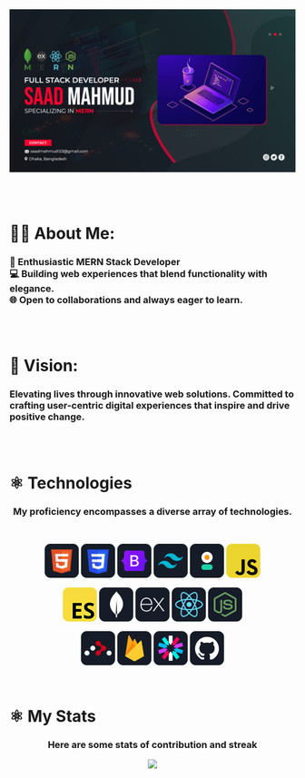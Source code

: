 <a href="https://saad-mahmud.com/">
<img src="./images/Saad Mahmud Cover.jpg" />
</a>

<br></br>

# 👨‍💻 About Me:

<h3 >
🚀 Enthusiastic MERN Stack Developer <br>
💻 Building web experiences that blend functionality with elegance. <br> 🌐 Open to collaborations and always eager to learn.
</h3>

<br></br>

# 🌟 Vision:

<h3 >
Elevating lives through innovative web solutions. Committed to crafting user-centric digital experiences that inspire and drive positive change.
</h3>

<br></br>

# ⚛️ Technologies

<h3 align="center">
My proficiency encompasses a diverse array of technologies.
</h3>

<br>
<p align="center">
<img src="./icons/HTML.png"/>
<img src="./icons/css.png"/>
<img src="./icons/Bootsrap.png"/>
<img src="./icons/tailwind.png"/>
<img src="./icons/daistyUI.png"/>
<img src="./icons/JavaScript.png"/>
</p>
<p align="center">
<img src="./icons/ES6.png"/>
<img src="./icons/mongo.png"/>
<img src="./icons/express.png"/>
<img src="./icons/react.png"/>
<img src="./icons/node.png"/>

</p>
<p align="center">
<img src="./icons/React Router.png"/>
<img src="./icons/firebase.png"/>
<img src="./icons/jwt.png"/>
<img src="./icons/Github.png"/>
</p>
<br/>

# ⚛️ My Stats

<h3 align="center">
Here are some stats of contribution and streak
</h3>

<p align="center">
  <img width="80%" src="https://streak-stats.demolab.com?user=saad7mahmud&theme=transparent)](https://git.io/streak-stats" />
</p>

